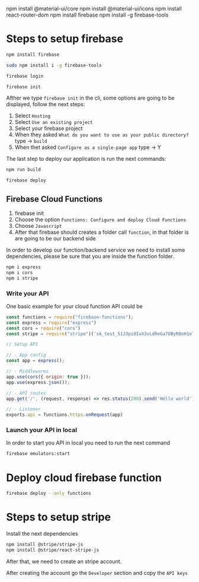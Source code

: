 npm install @material-ui/core
npm install @material-ui/icons
npm install react-router-dom
npm install firebase
npm install -g firebase-tools

# Steps to setup firebase

```sh
npm install firebase
```

```sh
sudo npm install i -g firebase-tools
```

```sh
firebase login
```

```sh
firebase init
```

Afther we type `firebase init` in the cli, some options are going to be displayed, follow the next steps:

1. Select `Hosting`
2. Select `Use an existing project`
3. Select your firebase project
4. When they asked `What do you want to use as your public directory?` type -> `build`
5. When thet asked `Configure as a single-page app` type -> Y

The last step to deploy our application is run the next commands:

```sh
npm run build
```

```sh
firebase deploy
```

## Firebase Cloud Functions

1. firebase init
2. Choose the option `Functions: Configure and deploy Cloud Functions`
3. Choose `Javascript`
4. After that firebase should creates a folder call `function`, in that folder is are going to be our backend side

In order to develop our function/backend service we need to install some dependencies, please be sure that you are inside the function folder.

```sh
npm i express
npm i cors
npm i stripe
```

### Write your API

One basic example for your cloud function API could be


```js
const functions = require("firebase-functions");
const express = require("express")
const cors = require("cors")
const stripe = require("stripe")('sk_test_51J3pi0IxX3vLdReGa7OByR0oH1oTHfYc7vEhoe1nwILgi4GFbNkaXBZ3xmeC0MKkE0eZfBcBSgloqvVx0xu3I5sk009oM2NsdO')

// Setup API

// - App config
const app = express();

// - Middlewares
app.use(cors({ origin: true }));
app.use(express.json());

// - API routes
app.get('/', (request, response) => res.status(200).send('Hello world'))

// - Listener
exports.api = functions.https.onRequest(app)
```

### Launch your API in local

In order to start you API in local you need to run the next command

```sh
firebase emulators:start
```


# Deploy cloud firebase function 

```sh
firebase deploy --only functions
```

# Steps to setup stripe

Install the next dependencies

```sh 
npm install @stripe/stripe-js
npm install @stripe/react-stripe-js
```

After that, we need to create an stripe account.

After creating the account go the `Developer` section and copy the `API keys`